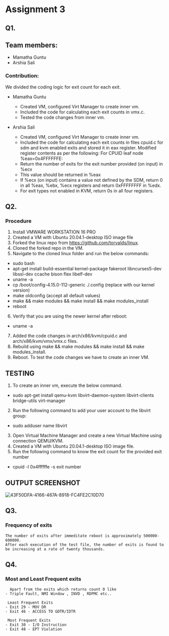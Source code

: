 # Assignment 3

## Q1.

## Team members:
  - Mamatha Guntu
  - Arshia Sali
  
### Contribution: 
  We divided the coding logic for exit count for each exit.

  - Mamatha Guntu 
    - Created VM, configured Virt Manager to create inner vm. 
    - Included the code for calculating each exit counts in vmx.c.
    - Tested the code changes from inner vm.
  
  - Arshia Sali 
    - Created VM, configured Virt Manager to create inner vm.
    - Included the code for calculating each exit counts in files cpuid.c for sdm and kvm enabled exits and stored it in eax register. Modified register contents as per the following:
    For CPUID leaf node %eax=0x4FFFFFFE:
    - Return the number of exits for the exit number provided (on input) in %ecx
    - This value should be returned in %eax
    - If %ecx (on input) contains a value not defined by the SDM, return 0 in all %eax, %ebx, %ecx registers and return 0xFFFFFFFF in %edx. 
    - For exit types not enabled in KVM, return 0s in all four registers.
    

## Q2.

### Procedure
1. Install VMWARE WORKSTATION 16 PRO
2. Created a VM with Ubuntu 20.04.1-desktop ISO image file
3. Forked the linux repo from https://github.com/torvalds/linux.
4. Cloned the forked repo in the VM.
5. Navigate to the cloned linux folder and run the below commands:
  - sudo bash
  - apt-get install build-essential kernel-package fakeroot libncurses5-dev libssl-dev ccache bison flex libelf-dev
  - uname -a 
  - cp /boot/config-4.15.0-112-generic ./.config (replace with our kernel version)
  - make oldconfig (accept all default values)
  - make && make modules && make install && make modules_install 
  - reboot
6. Verify that you are using the newer kernel after reboot:
 - uname -a
7. Added the code changes in arch/x86/kvm/cpuid.c and arch/x86/kvm/vmx/vmx.c files.
8. Rebuild using  make && make modules && make install && make modules_install.
9. Reboot. To test the code changes we have to create an inner VM.

## TESTING
1. To create an inner vm, execute the below command.
 - sudo apt-get install qemu-kvm libvirt-daemon-system libvirt-clients bridge-utils virt-manager
2. Run the following command to add your user account to the libvirt group:
 - sudo adduser name libvirt
3. Open Virtual Machine Manager and create a new Virtual Machine using connection QEMU/KVM.
4. Created a VM with Ubuntu 20.04.1-desktop ISO image file.
5. Run the following command to know the exit count for the provided exit number
 - cpuid -l 0x4ffffffe -s exit number

## OUTPUT SCREENSHOT
![43F50DFA-4166-467A-8918-FC4FE2C10D70](https://user-images.githubusercontent.com/37695314/102023620-bb54d680-3d41-11eb-9744-672575b20dcf.jpeg)  


## Q3.
    
### Frequency of exits
    The number of exits after immeditate reboot is approximately 500000-600000. 
    After each execution of the test file, the number of exits is found to be increasing at a rate of twenty thousands. 
    
## Q4.
    
### Most and Least Frequent exits
      Apart from the exits which returns count 0 like 
    - Triple Fault, NMI Window , INVD , RDPMC etc..
    
     Least Frequent Exits
    - Exit 29 - MOV DR
    - Exit 46 - ACCESS TO GDTR/IDTR
    
     Most Frequent Exits
    - Exit 30 - I/O Instruction
    - Exit 48 - EPT Violation
